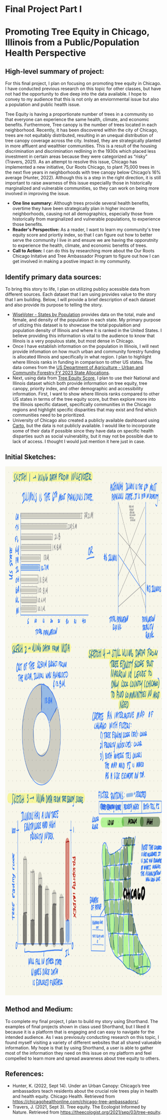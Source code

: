# Final Project Part I
# Promoting Tree Equity in Chicago, Illinois from a Public/Population Health Perspective

## High-level summary of project: 
For this final project, I plan on focusing on promoting tree equity in Chicago. I have conducted previous research on this topic for other classes, but have not had the opportunity to dive deep into the data available. I hope to convey to my audience that this is not only an enviornmental issue but also a population and public health issue. 

Tree Equity is having a proportionate number of trees in a community so that everyone can experience the same health, climate, and economic benefits. Furthermore, Tree canopy is the number of trees located in each neighborhood. Recently, it has been discovered within the city of Chicago, trees are not equitably distributed, resulting in an unequal distribution of tree canopy coverage across the city. Instead, they are strategically planted in more affluent and wealthier communities. This is a result of the housing discrimination and discrimination redlining in the 1930s which placed less investment in certain areas because they were categorized as “risky” (Travers, 2021). As an attempt to resolve this issue, Chicago has implemented a new initiative, Our Roots Chicago, to plant 75,000 trees in the next five years in neighborhoods with tree canopy below Chicago’s 16% average (Hunter, 2022). Although this is a step in the right direction, it is still important to raise awarness of this issue especiallly those in historically marginalized and vulnerable communities, so they can work on being more involved in improving the issue. 

- **One line summary:** Although trees provide several health benefits, overtime they have been strategically plan in higher income neighborhoods, causing not all demographics, especially those from historically from marginalized and vulnerable populations, to experience those benefits. 
- **Reader's Perspective:** As a reader, I want to learn my community's tree equity score and priortiy index, so that I can figure out how to better serve the community I live in and ensure we are having the opporutnity to experience the health, climate, and economic benefits of trees. 
- **Call to Action:** I can do this by researching more about the Our Roots Chicago Initative and Tree Ambassador Program to figure out how I can get involved in making a postive impact in my community. 

## Identify primary data sources: 
To bring this story to life, I plan on utilizing publicy acessible data from different sources. Each dataset that I am using provides value to the story that I am building. Below, I will provide a brief description of each dataset and also provide its purpose to telling the story. 
- [WiseVoter - States by Population](https://wisevoter.com/state-rankings/states-by-population/) provides data on the total, male and female, and density of the population in each state. My primary purpose of utlizing this dataset is to showcase the total populaition and population density of Illinois and where it is ranked in the United States. I believe providing this information is vital to the audience to know that Illinois is a very populous state, but most dense in Chicago.
- Once I have establish information on the population in Illinois, I will next provide infomation on how much urban and community forestry funding is allocated Illinois and specifically in what region. I plan to highlight where Illinois ranks in funding in comparison to other US states. The data comes from the [US Department of Agriculture - Urban and Community Forestry FY 2023 State Allocations](https://www.fs.usda.gov/managing-land/urban-forests/ucf/fy23-state-allocations).
- Next, using data from [Tree Equity Score](https://www.treeequityscore.org/methodology#3.69/38.45/-100.76), I plan to use their National and Illinois dataset which both provide information on tree equity, tree canopy, priority index, and other demographic and accessibility information. First, I want to show where Illinois ranks compared to other US states in terms of the tree equity score, but then explore more into the Illinois specific dataset, specifically communities in the Chicago regions and highlight specific disparities that may exist and find which communities need to be prioritized.
- University of Chicago also created a publicly available dashboard using [Carto](https://universityofchicago.carto.com/u/rhabus/builder/7ca40602-e048-41ac-b9a2-4ea4707360a4/embed?state=%7B%22map%22%3A%7B%22ne%22%3A%5B41.7041906065988%2C-87.95860290527345%5D%2C%22sw%22%3A%5B41.9625536359481%2C-87.5054168701172%5D%2C%22center%22%3A%5B41.83350248182098%2C-87.73200988769531%5D%2C%22zoom%22%3A11%7D%2C%22widgets%22%3A%7B%22e877fe88-90a2-41bd-95cc-18d98cb70d91%22%3A%7B%22normalized%22%3Atrue%7D%2C%228b0a20ab-b337-4a6e-a1ac-82379e5569e2%22%3A%7B%22normalized%22%3Atrue%7D%2C%22e0b05dd5-195d-47ef-9e1e-9a884b90978c%22%3A%7B%22normalized%22%3Atrue%7D%2C%22b071640f-0191-43cd-8909-b6359a3a9791%22%3A%7B%22normalized%22%3Atrue%7D%2C%2297490837-b64c-4987-9f0d-6145085029f8%22%3A%7B%22normalized%22%3Atrue%7D%2C%22549c8d25-5942-4cac-ac92-71b498d106b2%22%3A%7B%22normalized%22%3Atrue%7D%2C%22793362e3-01cf-4e8a-bb4c-95c2487df3ae%22%3A%7B%22normalized%22%3Atrue%7D%2C%22f1e84acd-e895-4434-af11-830e727735ea%22%3A%7B%22normalized%22%3Atrue%7D%7D%7D), but the data is not publicly available. I would like to incorporate some of their data if possible since they have data on specific health disparties such as social vulnerablity, but it may not be possible due to lack of access. I thought I would just mention it here just in case. 

## Initial Sketches: 
<img src="Sketches.jpg" width="1000" height="1700" />

## Method and Medium: 
To complete my final project, I plan to build my story using Shorthand. The examples of final projects shown in class used Shorthand, but I liked it because it is a platform that is engaging and can easy to navigate for the intended audience. As I was previosuly conducting research on this topic, I found myself visiting a variety of different websites that all shared valueable information. My hope is that by using Shorthand, a user is able to gather most of the information they need on this issue on my platform and feel compelled to learn more and spread awareness about tree equity to others. 

## References: 
- Hunter, K. (2022, Sept 14). Under an Urban Canopy: Chicago’s tree ambassadors teach residents about the crucial role trees play in health and health equity. Chicago Health. Retrieved from https://chicagohealthonline.com/chicago-tree-ambassadors/. 
- Travers, J. (2021, Sept 3). Tree equity. The Ecologist Informed by Nature. Retrieved from https://theecologist.org/2021/sep/03/tree-equity. 
